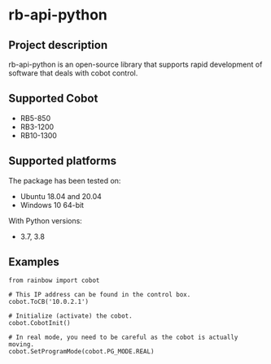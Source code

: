 # rb-api-python
## Project description  
rb-api-python is an open-source library that supports rapid development of software that deals with cobot control.   

## Supported Cobot
* RB5-850
* RB3-1200
* RB10-1300


## Supported platforms
The package has been tested on:

* Ubuntu 18.04 and 20.04
* Windows 10 64-bit

With Python versions:

* 3.7, 3.8

## Examples 
```
from rainbow import cobot

# This IP address can be found in the control box.
cobot.ToCB('10.0.2.1') 

# Initialize (activate) the cobot.
cobot.CobotInit()

# In real mode, you need to be careful as the cobot is actually moving.
cobot.SetProgramMode(cobot.PG_MODE.REAL)


```
